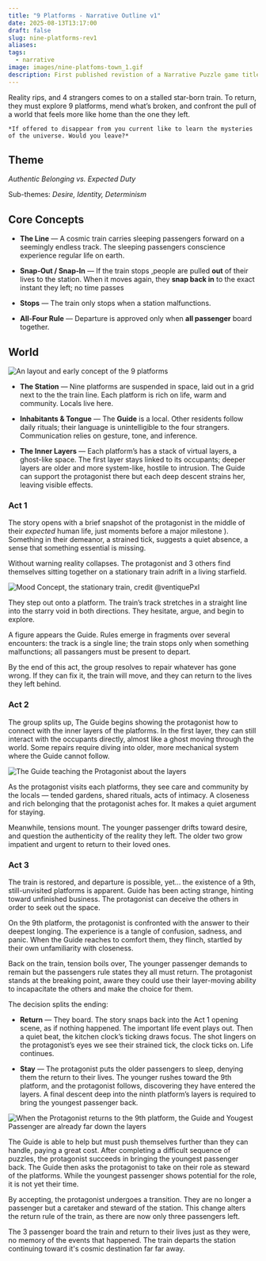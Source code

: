 ```yaml
---
title: "9 Platforms - Narrative Outline v1"
date: 2025-08-13T13:17:00
draft: false
slug: nine-platforms-rev1
aliases: 
tags:
  - narrative
image: images/nine-platfoms-town_1.gif
description: First published revistion of a Narrative Puzzle game titled 9 Platforms
---
```


Reality rips, and 4 strangers comes to on a stalled star-born train. To return, they must explore 9 platforms, mend what’s broken, and confront the pull of a world that feels more like home than the one they left.

<!--more-->

	*If offered to disappear from you current like to learn the mysteries of the universe. Would you leave?* 
## Theme

*Authentic Belonging vs. Expected Duty*

Sub-themes: *Desire, Identity, Determinism*


## Core Concepts

- **The Line** — A cosmic train carries sleeping passengers forward on a seemingly endless track. The sleeping passengers conscience experience regular life on earth.    

- **Snap‑Out / Snap‑In** — If the train stops ,people are pulled **out** of their lives to the station. When it moves again, they **snap back in** to the exact instant they left; no time passes 

- **Stops** — The train only stops when a station malfunctions.

- **All‑Four Rule** — Departure is approved only when **all passenger** board together.

## World

![An layout and early concept of the 9 platforms](/images/nine-platfoms-map.png)


- **The Station** — Nine platforms are suspended in space, laid out in a grid next to the the train line. Each platform is rich on life, warm and community. Locals live here.

- **Inhabitants & Tongue** — The **Guide** is a local. Other residents follow daily rituals; their language is unintelligible to the four strangers. Communication relies on gesture, tone, and inference.

- **The Inner Layers** —  Each platform’s has a stack of virtual layers, a ghost-like space. The first layer stays linked to its occupants; deeper layers are older and more system-like, hostile to intrusion. The Guide can support the protagonist there but each deep descent strains her, leaving visible effects.

### Act 1

The story opens with a brief snapshot of the protagonist in the middle of their _expected_ human life, just moments before a major milestone ). Something in their demeanor, a strained tick, suggests a quiet absence, a sense that something essential is missing.

Without warning reality collapses. The protagonist and 3 others find themselves sitting together on a stationary train adrift in a living starfield.


![Mood Concept, the stationary train, credit @ventiquePxl](/images/nine-platforms-temp.jpg)

They step out onto a platform. The train’s track stretches in a straight line into the starry void in both directions. They hesitate, argue, and begin to explore.

A figure appears the Guide. Rules emerge in fragments over several encounters: the track is a single line; the train stops only when something malfunctions; all passangers must be present to depart.

By the end of this act, the group resolves to repair whatever has gone wrong. If they can fix it, the train will move, and they can return to the lives they left behind.

### Act 2

The group splits up, The Guide begins showing the protagonist how to connect with the inner layers of the platforms. In the first layer, they can still interact with the occupants directly, almost like a ghost moving through the world. Some repairs require diving into older, more mechanical system where the Guide cannot follow.

![The Guide teaching the Protagonist about the layers](/images/nine-platfoms-guide.gif)

As the protagonist visits each platforms, they see care and community by the locals — tended gardens, shared rituals, acts of intimacy. A closeness and rich belonging that the protagonist aches for. It makes a quiet argument for staying.  

Meanwhile, tensions mount. The younger passenger drifts toward desire, and question the authenticity of the reality they left. The older two grow impatient and urgent to return to their loved ones. 

### Act 3

The train is restored, and departure is possible, yet... the existence of a 9th, still-unvisited platforms is apparent. Guide has been acting strange, hinting toward unfinished business. The protagonist can deceive the others in order to seek out the space. 

On the 9th platform, the protagonist is confronted with the answer to their deepest longing. The experience is a tangle of confusion, sadness, and panic. When the Guide reaches to comfort them, they flinch, startled by their own unfamiliarity with closeness.

Back on the train, tension boils over, The younger passenger demands to remain but the passengers rule states they all must return. The protagonist stands at the breaking point, aware they could use their layer-moving ability to incapacitate the others and make the choice for them. 

The decision splits the ending:

- **Return** — They board. The story snaps back into the Act 1 opening scene, as if nothing happened. The important life event plays out. Then a quiet beat, the kitchen clock’s ticking draws focus. The shot lingers on the protagonist’s eyes we see their strained tick, the clock ticks on. Life continues.

- **Stay** — The protagonist puts the older passengers to sleep, denying them the return to their lives. The younger rushes toward the 9th platform, and the protagonist follows, discovering they have entered the layers. A final descent deep into the ninth platform’s layers is required to bring the youngest passenger back.


![When the Protagonist returns to the 9th platform, the Guide and Yougest Passenger are already far down the layers](/images/nine-platforms-transporter.gif)
  
  The Guide is able to help but must push themselves further than they can handle, paying a great cost. After completing a difficult sequence of puzzles, the protagonist succeeds in bringing the youngest passenger back. The Guide then asks the protagonist to take on their role as steward of the platforms. While the youngest passenger shows potential for the role, it is not yet their time.
  
  By accepting, the protagonist undergoes a transition. They are no longer a passenger but a caretaker and steward of the station. This change alters the return rule of the train, as there are now only three passengers left. 
  
  The 3 passenger board the train and return to their lives just as they were, no memory of the events that happened. The train departs the station continuing toward it's cosmic destination far far away. 
